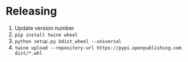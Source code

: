 # Releasing

1. Update version number
2. `pip install twine wheel`
3. `python setup.py bdist_wheel --universal`
4. `twine upload --repository-url https://pypi.openpublishing.com dist/*.whl`